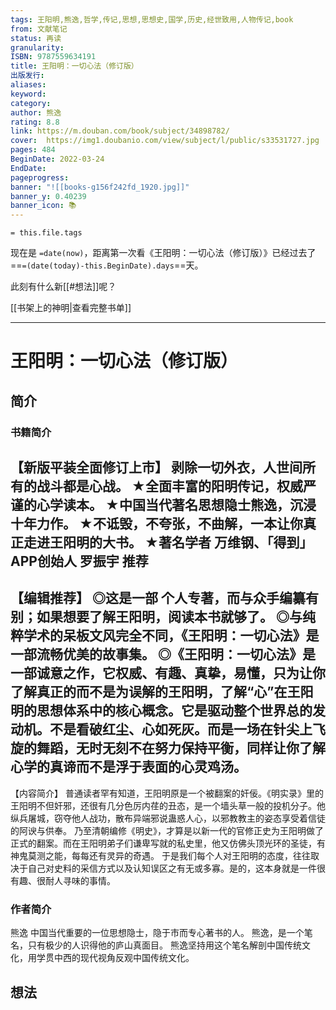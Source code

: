 ```yaml
---
tags: 王阳明,熊逸,哲学,传记,思想,思想史,国学,历史,经世致用,人物传记,book
from: 文献笔记
status: 再读
granularity: 
ISBN: 9787559634191
title: 王阳明：一切心法（修订版）
出版发行: 
aliases: 
keyword: 
category: 
author: 熊逸
rating: 8.8
link: https://m.douban.com/book/subject/34898782/
cover:  https://img1.doubanio.com/view/subject/l/public/s33531727.jpg
pages: 484
BeginDate: 2022-03-24
EndDate:
pageprogress:
banner: "![[books-g156f242fd_1920.jpg]]"
banner_y: 0.40239
banner_icon: 📚
---
```


```
= this.file.tags
```


现在是 `=date(now)`，距离第一次看《王阳明：一切心法（修订版）》已经过去了==`=(date(today)-this.BeginDate).days`==天。

此刻有什么新[[#想法]]呢？

[[书架上的神明|查看完整书单]]

---
# 王阳明：一切心法（修订版）

## 简介
### 书籍简介

【新版平装全面修订上市】
剥除一切外衣，人世间所有的战斗都是心战。
★全面丰富的阳明传记，权威严谨的心学读本。
★中国当代著名思想隐士熊逸，沉浸十年力作。
★不诋毁，不夸张，不曲解，一本让你真正走进王阳明的大书。
★著名学者 万维钢、「得到」APP创始人 罗振宇 推荐
-
【编辑推荐】
◎这是一部 个人专著，而与众手编纂有别；如果想要了解王阳明，阅读本书就够了。
◎与纯粹学术的呆板文风完全不同，《王阳明：一切心法》是一部流畅优美的故事集。
◎《王阳明：一切心法》是一部诚意之作，它权威、有趣、真挚，易懂，只为让你了解真正的而不是为误解的王阳明，了解“心”在王阳明的思想体系中的核心概念。它是驱动整个世界总的发动机。不是看破红尘、心如死灰。而是一场在针尖上飞旋的舞蹈，无时无刻不在努力保持平衡，同样让你了解心学的真谛而不是浮于表面的心灵鸡汤。
-
【内容简介】
普通读者罕有知道，王阳明原是一个被翻案的奸佞。《明实录》里的王阳明不但奸邪，还很有几分色厉内荏的丑态，是一个墙头草一般的投机分子。他纵兵屠城，窃夺他人战功，散布异端邪说蛊惑人心，以邪教教主的姿态享受着信徒的阿谀与供奉。
乃至清朝编修《明史》，才算是以新一代的官修正史为王阳明做了正式的翻案。而在王阳明弟子们谦卑写就的私史里，他又仿佛头顶光环的圣徒，有神鬼莫测之能，每每还有灵异的奇遇。
于是我们每个人对王阳明的态度，往往取决于自己对史料的采信方式以及认知误区之有无或多寡。是的，这本身就是一件很有趣、很耐人寻味的事情。


### 作者简介

熊逸
中国当代重要的一位思想隐士，隐于市而专心著书的人。
熊逸，是一个笔名，只有极少的人识得他的庐山真面目。
熊逸坚持用这个笔名解剖中国传统文化，用学贯中西的现代视角反观中国传统文化。


## 想法


